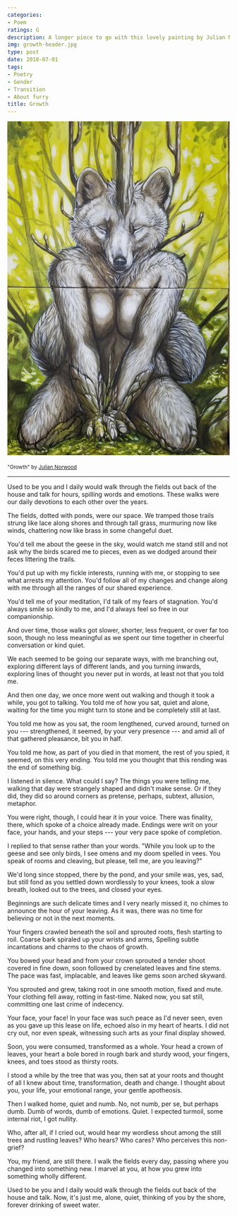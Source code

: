 ```yaml
---
categories:
- Poem
ratings: G
description: A longer piece to go with this lovely painting by Julian Norwood (https://www.patreon.com/Cadmiumtea), which I commissioned for the end of an era. The image of transformation is from a recurring dream.
img: growth-header.jpg
type: post
date: 2018-07-01
tags:
- Poetry
- Gender
- Transition
- About furry
title: Growth
---
```


![Growth](/assets/img/growth.jpg)

<small>"Growth" by <a href="https://www.patreon.com/Cadmiumtea">Julian Norwood</a></small>

-----

<div class="verse">
Used to be you and I daily would walk
through the fields out back of the house and talk
for hours, spilling words and emotions.
These walks were our daily devotions
to each other over the years.

The fields, dotted with ponds, were our space.
We tramped those trails strung like lace
along shores and through tall grass,
murmuring now like winds, chattering now like brass
in some changeful duet.

You'd tell me about the geese in the sky,
would watch me stand still and not ask why
the birds scared me to pieces,
even as we dodged around their feces
littering the trails.

You'd put up with my fickle interests,
running with me, or stopping to see what arrests
my attention. You'd follow all of my changes
and change along with me through all the ranges
of our shared experience.

You'd tell me of your meditation,
I'd talk of my fears of stagnation.
You'd always smile so kindly to me,
and I'd always feel so free
in our companionship.

And over time, those walks got slower,
shorter, less frequent, or over
far too soon, though no less meaningful
as we spent our time together in cheerful
conversation or kind quiet.

We each seemed to be going our separate ways,
with me branching out, exploring different lays
of different lands, and you turning inwards,
exploring lines of thought you never put in words,
at least not that you told me.

And then one day, we once more went out walking
and though it took a while, you got to talking.
You told me of how  you sat, quiet and alone,
waiting for the time you might turn to stone
and be completely still at last.

You told me how as you sat, the room lengthened,
curved around, turned on you --- strengthened,
it seemed, by your very presence ---
and amid all of that gathered pleasance,
bit you in half.

You told me how, as part of you died
in that moment, the rest of you spied,
it seemed, on this very ending.
You told me you thought that this rending
was the end of something big.

I listened in silence. What could I say?
The things you were telling me, walking that day
were strangely shaped and didn't make sense.
Or if they did, they did so around corners as pretense,
perhaps, subtext, allusion, metaphor.

You were right, though, I could hear it in your voice.
There was finality, there, which spoke of a choice
already made. Endings were writ on your face,
your hands, and your steps --- your very pace
spoke of completion.

I replied to that sense rather than your words.
"While you look up to the geese and see only birds,
I see omens and my doom spelled in vees.
You speak of rooms and cleaving, but please,
tell me, are you leaving?"

We'd long since stopped, there by the pond,
and your smile was, yes, sad, but still fond
as you settled down wordlessly to your knees,
took a slow breath, looked out to the trees,
and closed your eyes.

Beginnings are such delicate times
and I very nearly missed it, no chimes
to announce the hour of your leaving.
As it was, there was no time for believing
or not in the next moments.

Your fingers crawled beneath the soil
and sprouted roots, flesh starting to roil.
Coarse bark spiraled up your wrists and arms,
Spelling subtle incantations and charms
to the chaos of growth.

You bowed your head and from your crown
sprouted a tender shoot covered in fine down,
soon followed by crenelated leaves and fine stems.
The pace was fast, implacable, and leaves like gems
soon arched skyward.

You sprouted and grew, taking root
in one smooth motion, fixed and mute.
Your clothing fell away, rotting in fast-time.
Naked now, you sat still, committing one last crime
of indecency.

Your face, your face! In your face was such peace
as I'd never seen, even as you gave up this lease
on life, echoed also in my heart of hearts.
I did not cry out, nor even speak, witnessing such arts
as your final display showed.

Soon, you were consumed, transformed as a whole.
Your head a crown of leaves, your heart a bole
bored in rough bark and sturdy wood,
your fingers, knees, and toes stood
as thirsty roots.

I stood a while by the tree that was you,
then sat at your roots and thought of all I knew
about time, transformation, death and change.
I thought about you, your life, your emotional range,
your gentle apotheosis.

Then I walked home, quiet and numb.
No, not numb, per se, but perhaps dumb.
Dumb of words, dumb of emotions. Quiet.
I expected turmoil, some internal riot,
I got nullity.

Who, after all, if I cried out,
would hear my wordless shout
among the still trees and rustling leaves?
Who hears? Who cares? Who perceives
this non-grief?

You, my friend, are still there.
I walk the fields every day, passing where
you changed into something new.
I marvel at you, at how you grew
into something wholly different.

Used to be you and I daily would walk
through the fields out back of the house and talk.
Now, it's just me, alone, quiet, thinking
of you by the shore, forever drinking
of sweet water.
</div>
